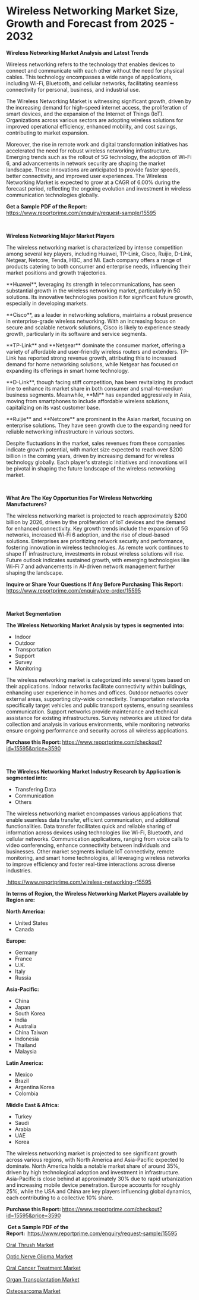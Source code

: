 <p><h1>Wireless Networking Market Size, Growth and Forecast from 2025 - 2032</h1></p><p><strong>Wireless Networking Market Analysis and Latest Trends</strong></p>
<p><p>Wireless networking refers to the technology that enables devices to connect and communicate with each other without the need for physical cables. This technology encompasses a wide range of applications, including Wi-Fi, Bluetooth, and cellular networks, facilitating seamless connectivity for personal, business, and industrial use. </p><p>The Wireless Networking Market is witnessing significant growth, driven by the increasing demand for high-speed internet access, the proliferation of smart devices, and the expansion of the Internet of Things (IoT). Organizations across various sectors are adopting wireless solutions for improved operational efficiency, enhanced mobility, and cost savings, contributing to market expansion. </p><p>Moreover, the rise in remote work and digital transformation initiatives has accelerated the need for robust wireless networking infrastructure. Emerging trends such as the rollout of 5G technology, the adoption of Wi-Fi 6, and advancements in network security are shaping the market landscape. These innovations are anticipated to provide faster speeds, better connectivity, and improved user experiences. The Wireless Networking Market is expected to grow at a CAGR of 6.00% during the forecast period, reflecting the ongoing evolution and investment in wireless communication technologies globally.</p></p>
<p><strong>Get a Sample PDF of the Report:&nbsp;</strong> <a href="https://www.reportprime.com/enquiry/request-sample/15595?utm_campaign=1119&utm_medium=2&utm_source=Github&utm_content=ia&utm_term=20032025&utm_id=wireless-networking">https://www.reportprime.com/enquiry/request-sample/15595</a></p>
<p>&nbsp;</p>
<p><strong>Wireless Networking Major Market Players</strong></p>
<p><p>The wireless networking market is characterized by intense competition among several key players, including Huawei, TP-Link, Cisco, Ruijie, D-Link, Netgear, Netcore, Tenda, HBC, and Mi. Each company offers a range of products catering to both consumer and enterprise needs, influencing their market positions and growth trajectories.</p><p>**Huawei**, leveraging its strength in telecommunications, has seen substantial growth in the wireless networking market, particularly in 5G solutions. Its innovative technologies position it for significant future growth, especially in developing markets.</p><p>**Cisco**, as a leader in networking solutions, maintains a robust presence in enterprise-grade wireless networking. With an increasing focus on secure and scalable network solutions, Cisco is likely to experience steady growth, particularly in its software and service segments.</p><p>**TP-Link** and **Netgear** dominate the consumer market, offering a variety of affordable and user-friendly wireless routers and extenders. TP-Link has reported strong revenue growth, attributing this to increased demand for home networking solutions, while Netgear has focused on expanding its offerings in smart home technology.</p><p>**D-Link**, though facing stiff competition, has been revitalizing its product line to enhance its market share in both consumer and small-to-medium business segments. Meanwhile, **Mi** has expanded aggressively in Asia, moving from smartphones to include affordable wireless solutions, capitalizing on its vast customer base.</p><p>**Ruijie** and **Netcore** are prominent in the Asian market, focusing on enterprise solutions. They have seen growth due to the expanding need for reliable networking infrastructure in various sectors.</p><p>Despite fluctuations in the market, sales revenues from these companies indicate growth potential, with market size expected to reach over $200 billion in the coming years, driven by increasing demand for wireless technology globally. Each player's strategic initiatives and innovations will be pivotal in shaping the future landscape of the wireless networking market.</p></p>
<p>&nbsp;</p>
<p><strong>What Are The Key Opportunities For Wireless Networking Manufacturers?</strong></p>
<p><p>The wireless networking market is projected to reach approximately $200 billion by 2026, driven by the proliferation of IoT devices and the demand for enhanced connectivity. Key growth trends include the expansion of 5G networks, increased Wi-Fi 6 adoption, and the rise of cloud-based solutions. Enterprises are prioritizing network security and performance, fostering innovation in wireless technologies. As remote work continues to shape IT infrastructure, investments in robust wireless solutions will rise. Future outlook indicates sustained growth, with emerging technologies like Wi-Fi 7 and advancements in AI-driven network management further shaping the landscape.</p></p>
<p><strong>Inquire or Share Your Questions If Any Before Purchasing This Report:</strong> <a href="https://www.reportprime.com/enquiry/pre-order/15595?utm_campaign=1119&utm_medium=2&utm_source=Github&utm_content=ia&utm_term=20032025&utm_id=wireless-networking">https://www.reportprime.com/enquiry/pre-order/15595</a></p>
<p>&nbsp;</p>
<p><strong>Market Segmentation</strong></p>
<p><strong>The Wireless Networking Market Analysis by types is segmented into:</strong></p>
<p><ul><li>Indoor</li><li>Outdoor</li><li>Transportation</li><li>Support</li><li>Survey</li><li>Monitoring</li></ul></p>
<p><p>The wireless networking market is categorized into several types based on their applications. Indoor networks facilitate connectivity within buildings, enhancing user experience in homes and offices. Outdoor networks cover external areas, supporting city-wide connectivity. Transportation networks specifically target vehicles and public transport systems, ensuring seamless communication. Support networks provide maintenance and technical assistance for existing infrastructures. Survey networks are utilized for data collection and analysis in various environments, while monitoring networks ensure ongoing performance and security across all wireless applications.</p></p>
<p><strong>Purchase this Report:&nbsp;</strong><a href="https://www.reportprime.com/checkout?id=15595&price=3590&utm_campaign=1119&utm_medium=2&utm_source=Github&utm_content=ia&utm_term=20032025&utm_id=wireless-networking">https://www.reportprime.com/checkout?id=15595&price=3590</a></p>
<p>&nbsp;</p>
<p><strong>The Wireless Networking Market Industry Research by Application is segmented into:</strong></p>
<p><ul><li>Transfering Data</li><li>Communication</li><li>Others</li></ul></p>
<p><p>The wireless networking market encompasses various applications that enable seamless data transfer, efficient communication, and additional functionalities. Data transfer facilitates quick and reliable sharing of information across devices using technologies like Wi-Fi, Bluetooth, and cellular networks. Communication applications, ranging from voice calls to video conferencing, enhance connectivity between individuals and businesses. Other market segments include IoT connectivity, remote monitoring, and smart home technologies, all leveraging wireless networks to improve efficiency and foster real-time interactions across diverse industries.</p></p>
<p><a href="https://www.reportprime.com/wireless-networking-r15595?utm_campaign=1119&utm_medium=2&utm_source=Github&utm_content=ia&utm_term=20032025&utm_id=wireless-networking">&nbsp;https://www.reportprime.com/wireless-networking-r15595</a></p>
<p><strong>In terms of Region, the Wireless Networking Market Players available by Region are:</strong></p>
<p>
    <p> <strong> North America: </strong>
        <ul>
            <li>United States</li>
            <li>Canada</li>
        </ul>
        </p> 
    <p> <strong> Europe: </strong>
        <ul>
            <li>Germany</li>
            <li>France</li>
            <li>U.K.</li>
            <li>Italy</li>
            <li>Russia</li>
        </ul>
        </p> 
    <p> <strong> Asia-Pacific: </strong>
        <ul>
            <li>China</li>
            <li>Japan</li>
            <li>South Korea</li>
            <li>India</li>
            <li>Australia</li>
            <li>China Taiwan</li>
            <li>Indonesia</li>
            <li>Thailand</li>
            <li>Malaysia</li>
        </ul>
        </p> 
    <p> <strong> Latin America: </strong>
        <ul>
            <li>Mexico</li>
            <li>Brazil</li>
            <li>Argentina Korea</li>
            <li>Colombia</li>
        </ul>
        </p> 
    <p> <strong> Middle East & Africa: </strong>
        <ul>
            <li>Turkey</li>
            <li>Saudi</li>
            <li>Arabia</li>
            <li>UAE</li>
            <li>Korea</li>
        </ul>
    </p>
    </p>
<p><p>The wireless networking market is projected to see significant growth across various regions, with North America and Asia-Pacific expected to dominate. North America holds a notable market share of around 35%, driven by high technological adoption and investment in infrastructure. Asia-Pacific is close behind at approximately 30% due to rapid urbanization and increasing mobile device penetration. Europe accounts for roughly 25%, while the USA and China are key players influencing global dynamics, each contributing to a collective 10% share.</p></p>
<p><strong>Purchase this Report: </strong><a href="https://www.reportprime.com/checkout?id=15595&price=3590&utm_campaign=1119&utm_medium=2&utm_source=Github&utm_content=ia&utm_term=20032025&utm_id=wireless-networking">https://www.reportprime.com/checkout?id=15595&price=3590</a></p>
<p>&nbsp;<strong>Get a Sample PDF of the Report:&nbsp;&nbsp;</strong><a href="https://www.reportprime.com/enquiry/request-sample/15595?utm_campaign=1119&utm_medium=2&utm_source=Github&utm_content=ia&utm_term=20032025&utm_id=wireless-networking">https://www.reportprime.com/enquiry/request-sample/15595</a></p>
<p><strong></strong></p>
<p><p><a href="https://github.com/pimanoruman/Market-Research-Report-List-1/blob/main/oral-thrush-market.md?utm_campaign=1119&utm_medium=2&utm_source=Github&utm_content=ia&utm_term=20032025&utm_id=wireless-networking">Oral Thrush Market</a></p><p><a href="https://github.com/bensemilia864/Market-Research-Report-List-1/blob/main/optic-nerve-glioma-market.md?utm_campaign=1119&utm_medium=2&utm_source=Github&utm_content=ia&utm_term=20032025&utm_id=wireless-networking">Optic Nerve Glioma Market</a></p><p><a href="https://github.com/sungbruington660/Market-Research-Report-List-1/blob/main/oral-cancer-treatment-market.md?utm_campaign=1119&utm_medium=2&utm_source=Github&utm_content=ia&utm_term=20032025&utm_id=wireless-networking">Oral Cancer Treatment Market</a></p><p><a href="https://github.com/adyawafurber1/Market-Research-Report-List-1/blob/main/organ-transplantation-market.md?utm_campaign=1119&utm_medium=2&utm_source=Github&utm_content=ia&utm_term=20032025&utm_id=wireless-networking">Organ Transplantation Market</a></p><p><a href="https://github.com/akrachveslov/Market-Research-Report-List-1/blob/main/osteosarcoma-market.md?utm_campaign=1119&utm_medium=2&utm_source=Github&utm_content=ia&utm_term=20032025&utm_id=wireless-networking">Osteosarcoma Market</a></p></p>